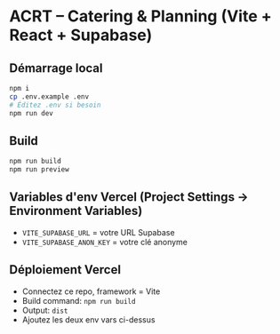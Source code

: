 # ACRT – Catering & Planning (Vite + React + Supabase)

## Démarrage local
```bash
npm i
cp .env.example .env
# Éditez .env si besoin
npm run dev
```

## Build
```bash
npm run build
npm run preview
```

## Variables d'env Vercel (Project Settings → Environment Variables)
- `VITE_SUPABASE_URL` = votre URL Supabase
- `VITE_SUPABASE_ANON_KEY` = votre clé anonyme

## Déploiement Vercel
- Connectez ce repo, framework = Vite
- Build command: `npm run build`
- Output: `dist`
- Ajoutez les deux env vars ci-dessus
